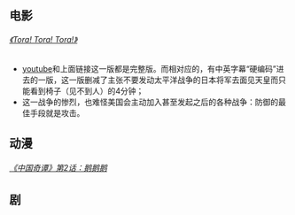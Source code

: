 ## 电影
###### [《Tora! Tora! Tora!》](https://ww4.fmovies.co/film/tora-tora-tora-12874/)
- [youtube](https://www.youtube.com/watch?v=zweEO7sJc7k)和上面链接这一版都是完整版。而相对应的，有中英字幕“硬编码”进去的一版，这一版删减了主张不要发动太平洋战争的日本将军去面见天皇而只能看到椅子（见不到人）的4分钟；
- 这一战争的惨烈，也难怪美国会主动加入甚至发起之后的各种战争：防御的最佳手段就是攻击。

## 动漫
###### [《中国奇谭》第2话：鹅鹅鹅](https://www.youtube.com/watch?v=GwZRezAy7VE)


## 剧

